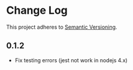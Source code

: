 # Change Log

This project adheres to [Semantic Versioning](http://semver.org/).

## 0.1.2

- Fix testing errors (jest not work in nodejs 4.x)
